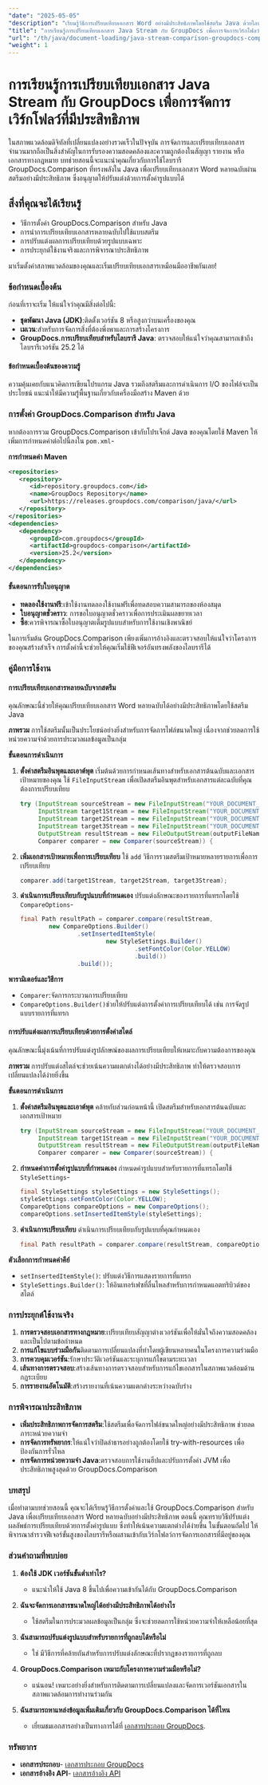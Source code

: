 ```yaml
---
"date": "2025-05-05"
"description": "เรียนรู้วิธีการเปรียบเทียบเอกสาร Word อย่างมีประสิทธิภาพโดยใช้สตรีม Java ด้วยไลบรารี GroupDocs.Comparison ที่ทรงพลัง เรียนรู้การเปรียบเทียบตามสตรีมและปรับแต่งรูปแบบ"
"title": "การเรียนรู้การเปรียบเทียบเอกสาร Java Stream กับ GroupDocs เพื่อการจัดการเวิร์กโฟลว์ที่มีประสิทธิภาพ"
"url": "/th/java/document-loading/java-stream-comparison-groupdocs-comparison/"
"weight": 1
---
```


# การเรียนรู้การเปรียบเทียบเอกสาร Java Stream กับ GroupDocs เพื่อการจัดการเวิร์กโฟลว์ที่มีประสิทธิภาพ

ในสภาพแวดล้อมดิจิทัลที่เปลี่ยนแปลงอย่างรวดเร็วในปัจจุบัน การจัดการและเปรียบเทียบเอกสารจำนวนมากถือเป็นสิ่งสำคัญในการรับรองความสอดคล้องและความถูกต้องในสัญญา รายงาน หรือเอกสารทางกฎหมาย บทช่วยสอนนี้จะแนะนำคุณเกี่ยวกับการใช้ไลบรารี GroupDocs.Comparison ที่ทรงพลังใน Java เพื่อเปรียบเทียบเอกสาร Word หลายฉบับผ่านสตรีมอย่างมีประสิทธิภาพ ซึ่งอนุญาตให้ปรับแต่งด้วยการตั้งค่ารูปแบบได้

## สิ่งที่คุณจะได้เรียนรู้
- วิธีการตั้งค่า GroupDocs.Comparison สำหรับ Java
- การนำการเปรียบเทียบเอกสารหลายฉบับไปใช้แบบสตรีม
- การปรับแต่งผลการเปรียบเทียบด้วยรูปแบบเฉพาะ
- การประยุกต์ใช้งานจริงและการพิจารณาประสิทธิภาพ

มาเริ่มตั้งค่าสภาพแวดล้อมของคุณและเริ่มเปรียบเทียบเอกสารเหมือนมืออาชีพกันเลย!

### ข้อกำหนดเบื้องต้น
ก่อนที่เราจะเริ่ม ให้แน่ใจว่าคุณมีสิ่งต่อไปนี้:
- **ชุดพัฒนา Java (JDK)**:ติดตั้งเวอร์ชัน 8 หรือสูงกว่าบนเครื่องของคุณ
- **เมเวน**:สำหรับการจัดการสิ่งที่ต้องพึ่งพาและการสร้างโครงการ
- **GroupDocs.การเปรียบเทียบสำหรับไลบรารี Java**: ตรวจสอบให้แน่ใจว่าคุณสามารถเข้าถึงไลบรารีเวอร์ชัน 25.2 ได้

#### ข้อกำหนดเบื้องต้นของความรู้
ความคุ้นเคยกับแนวคิดการเขียนโปรแกรม Java รวมถึงสตรีมและการดำเนินการ I/O ของไฟล์จะเป็นประโยชน์ แนะนำให้มีความรู้พื้นฐานเกี่ยวกับเครื่องมือสร้าง Maven ด้วย

### การตั้งค่า GroupDocs.Comparison สำหรับ Java
หากต้องการรวม GroupDocs.Comparison เข้ากับโปรเจ็กต์ Java ของคุณโดยใช้ Maven ให้เพิ่มการกำหนดค่าต่อไปนี้ลงใน `pom.xml`-

**การกำหนดค่า Maven**
```xml
<repositories>
   <repository>
      <id>repository.groupdocs.com</id>
      <name>GroupDocs Repository</name>
      <url>https://releases.groupdocs.com/comparison/java/</url>
   </repository>
</repositories>
<dependencies>
   <dependency>
      <groupId>com.groupdocs</groupId>
      <artifactId>groupdocs-comparison</artifactId>
      <version>25.2</version>
   </dependency>
</dependencies>
```

#### ขั้นตอนการรับใบอนุญาต
- **ทดลองใช้งานฟรี**:เข้าใช้งานทดลองใช้งานฟรีเพื่อทดสอบความสามารถของห้องสมุด
- **ใบอนุญาตชั่วคราว**: การขอใบอนุญาตชั่วคราวเพื่อการประเมินผลขยายเวลา
- **ซื้อ**:ควรพิจารณาซื้อใบอนุญาตเต็มรูปแบบสำหรับการใช้งานเชิงพาณิชย์

ในการเริ่มต้น GroupDocs.Comparison เพียงเพิ่มการอ้างอิงและตรวจสอบให้แน่ใจว่าโครงการของคุณสร้างสำเร็จ การตั้งค่านี้จะช่วยให้คุณเริ่มใช้ฟีเจอร์อันทรงพลังของไลบรารีได้

### คู่มือการใช้งาน
#### การเปรียบเทียบเอกสารหลายฉบับจากสตรีม
คุณลักษณะนี้ช่วยให้คุณเปรียบเทียบเอกสาร Word หลายฉบับได้อย่างมีประสิทธิภาพโดยใช้สตรีม Java

**ภาพรวม**
การใช้สตรีมนั้นเป็นประโยชน์อย่างยิ่งสำหรับการจัดการไฟล์ขนาดใหญ่ เนื่องจากช่วยลดการใช้หน่วยความจำด้วยการประมวลผลข้อมูลเป็นกลุ่ม

**ขั้นตอนการดำเนินการ**
1. **ตั้งค่าสตรีมอินพุตและเอาต์พุต**
   เริ่มต้นด้วยการกำหนดเส้นทางสำหรับเอกสารต้นฉบับและเอกสารเป้าหมายของคุณ ใช้ `FileInputStream` เพื่อเปิดสตรีมอินพุตสำหรับเอกสารแต่ละฉบับที่คุณต้องการเปรียบเทียบ
   ```java
   try (InputStream sourceStream = new FileInputStream("YOUR_DOCUMENT_DIRECTORY/SOURCE_WORD");
        InputStream target1Stream = new FileInputStream("YOUR_DOCUMENT_DIRECTORY/TARGET1_WORD");
        InputStream target2Stream = new FileInputStream("YOUR_DOCUMENT_DIRECTORY/TARGET2_WORD");
        InputStream target3Stream = new FileInputStream("YOUR_DOCUMENT_DIRECTORY/TARGET3_WORD");
        OutputStream resultStream = new FileOutputStream(outputFileName);
        Comparer comparer = new Comparer(sourceStream)) {
   ```

2. **เพิ่มเอกสารเป้าหมายเพื่อการเปรียบเทียบ**
   ใช้ `add` วิธีการรวมสตรีมเป้าหมายหลายรายการเพื่อการเปรียบเทียบ
   ```java
   comparer.add(target1Stream, target2Stream, target3Stream);
   ```

3. **ดำเนินการเปรียบเทียบกับรูปแบบที่กำหนดเอง**
   ปรับแต่งลักษณะของรายการที่แทรกโดยใช้ `CompareOptions`-
   ```java
   final Path resultPath = comparer.compare(resultStream,
           new CompareOptions.Builder()
                   .setInsertedItemStyle(
                           new StyleSettings.Builder()
                                   .setFontColor(Color.YELLOW)
                                   .build())
                   .build());
   ```

**พารามิเตอร์และวิธีการ**
- `Comparer`:จัดการกระบวนการเปรียบเทียบ
- `CompareOptions.Builder()`ช่วยให้ปรับแต่งการตั้งค่าการเปรียบเทียบได้ เช่น การจัดรูปแบบรายการที่แทรก

#### การปรับแต่งผลการเปรียบเทียบด้วยการตั้งค่าสไตล์
คุณลักษณะนี้มุ่งเน้นที่การปรับแต่งรูปลักษณ์ของผลการเปรียบเทียบให้เหมาะกับความต้องการของคุณ

**ภาพรวม**
การปรับแต่งสไตล์จะช่วยเน้นความแตกต่างได้อย่างมีประสิทธิภาพ ทำให้ตรวจสอบการเปลี่ยนแปลงได้ง่ายยิ่งขึ้น

**ขั้นตอนการดำเนินการ**
1. **ตั้งค่าสตรีมอินพุตและเอาต์พุต**
   คล้ายกับส่วนก่อนหน้านี้ เปิดสตรีมสำหรับเอกสารต้นฉบับและเอกสารเป้าหมาย
   ```java
   try (InputStream sourceStream = new FileInputStream("YOUR_DOCUMENT_DIRECTORY/SOURCE_WORD");
        InputStream target1Stream = new FileInputStream("YOUR_DOCUMENT_DIRECTORY/TARGET_WORD");
        OutputStream resultStream = new FileOutputStream(outputFileName);
        Comparer comparer = new Comparer(sourceStream)) {
   ```

2. **กำหนดค่าการตั้งค่ารูปแบบที่กำหนดเอง**
   กำหนดค่ารูปแบบสำหรับรายการที่แทรกโดยใช้ `StyleSettings`-
   ```java
   final StyleSettings styleSettings = new StyleSettings();
   styleSettings.setFontColor(Color.YELLOW);
   CompareOptions compareOptions = new CompareOptions();
   compareOptions.setInsertedItemStyle(styleSettings);
   ```

3. **ดำเนินการเปรียบเทียบ**
   ดำเนินการเปรียบเทียบกับรูปแบบที่คุณกำหนดเอง
   ```java
   final Path resultPath = comparer.compare(resultStream, compareOptions);
   ```

**ตัวเลือกการกำหนดค่าคีย์**
- `setInsertedItemStyle()`: ปรับแต่งวิธีการแสดงรายการที่แทรก
- `StyleSettings.Builder()`: ให้อินเทอร์เฟซที่ลื่นไหลสำหรับการกำหนดแอตทริบิวต์ของสไตล์

### การประยุกต์ใช้งานจริง
1. **การตรวจสอบเอกสารทางกฎหมาย**:เปรียบเทียบสัญญาต่างเวอร์ชันเพื่อให้มั่นใจถึงความสอดคล้องและเป็นไปตามข้อกำหนด
2. **การแก้ไขแบบร่วมมือกัน**ติดตามการเปลี่ยนแปลงที่ทำโดยผู้เขียนหลายคนในโครงการความร่วมมือ
3. **การควบคุมเวอร์ชัน**:รักษาประวัติเวอร์ชันและระบุการแก้ไขตามระยะเวลา
4. **เส้นทางการตรวจสอบ**:สร้างเส้นทางการตรวจสอบสำหรับการแก้ไขเอกสารในสภาพแวดล้อมด้านกฎระเบียบ
5. **การรายงานอัตโนมัติ**:สร้างรายงานที่เน้นความแตกต่างระหว่างฉบับร่าง

### การพิจารณาประสิทธิภาพ
- **เพิ่มประสิทธิภาพการจัดการสตรีม**:ใช้สตรีมเพื่อจัดการไฟล์ขนาดใหญ่อย่างมีประสิทธิภาพ ช่วยลดภาระหน่วยความจำ
- **การจัดการทรัพยากร**:ให้แน่ใจว่าปิดลำธารอย่างถูกต้องโดยใช้ try-with-resources เพื่อป้องกันการรั่วไหล
- **การจัดการหน่วยความจำ Java**:ตรวจสอบการใช้งานฮีปและปรับการตั้งค่า JVM เพื่อประสิทธิภาพสูงสุดด้วย GroupDocs.Comparison

### บทสรุป
เมื่อทำตามบทช่วยสอนนี้ คุณจะได้เรียนรู้วิธีการตั้งค่าและใช้ GroupDocs.Comparison สำหรับ Java เพื่อเปรียบเทียบเอกสาร Word หลายฉบับอย่างมีประสิทธิภาพ ตอนนี้ คุณทราบวิธีปรับแต่งผลลัพธ์การเปรียบเทียบด้วยการตั้งค่ารูปแบบ ซึ่งทำให้เน้นความแตกต่างได้ง่ายขึ้น ในขั้นตอนถัดไป ให้พิจารณาสำรวจฟีเจอร์ขั้นสูงของไลบรารีหรือผสานเข้ากับเวิร์กโฟลว์การจัดการเอกสารที่มีอยู่ของคุณ

### ส่วนคำถามที่พบบ่อย
1. **ต้องใช้ JDK เวอร์ชันขั้นต่ำเท่าไร?**
   - แนะนำให้ใช้ Java 8 ขึ้นไปเพื่อความเข้ากันได้กับ GroupDocs.Comparison

2. **ฉันจะจัดการเอกสารขนาดใหญ่ได้อย่างมีประสิทธิภาพได้อย่างไร**
   - ใช้สตรีมในการประมวลผลข้อมูลเป็นกลุ่ม ซึ่งจะช่วยลดการใช้หน่วยความจำให้เหลือน้อยที่สุด

3. **ฉันสามารถปรับแต่งรูปแบบสำหรับรายการที่ถูกลบได้หรือไม่**
   - ใช่ มีวิธีการที่คล้ายกันสำหรับการปรับแต่งลักษณะที่ปรากฏของรายการที่ถูกลบ

4. **GroupDocs.Comparison เหมาะกับโครงการความร่วมมือหรือไม่?**
   - แน่นอน! เหมาะอย่างยิ่งสำหรับการติดตามการเปลี่ยนแปลงและจัดการเวอร์ชันเอกสารในสภาพแวดล้อมการทำงานร่วมกัน

5. **ฉันสามารถหาแหล่งข้อมูลเพิ่มเติมเกี่ยวกับ GroupDocs.Comparison ได้ที่ไหน**
   - เยี่ยมชมเอกสารอย่างเป็นทางการได้ที่ [เอกสารประกอบ GroupDocs](https://docs-groupdocs.com/comparison/java/).

### ทรัพยากร
- **เอกสารประกอบ**- [เอกสารประกอบ GroupDocs](https://docs.groupdocs.com/comparison/java/)
- **เอกสารอ้างอิง API**- [เอกสารอ้างอิง API](https://www.groupdocs.com/content/reports/documentation/api-reference/groupdocs-comparison-for-java-api)